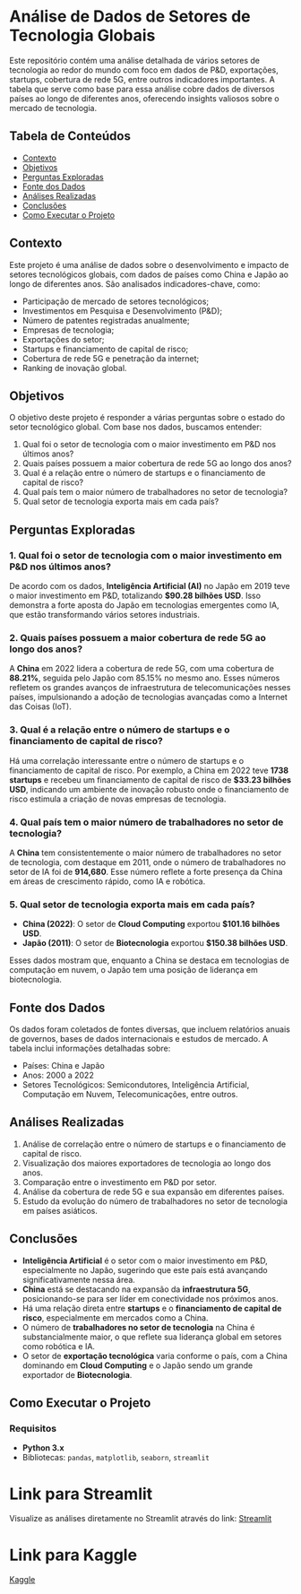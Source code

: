# Análise de Dados de Setores de Tecnologia Globais

Este repositório contém uma análise detalhada de vários setores de tecnologia ao redor do mundo com foco em dados de P&D, exportações, startups, cobertura de rede 5G, entre outros indicadores importantes. A tabela que serve como base para essa análise cobre dados de diversos países ao longo de diferentes anos, oferecendo insights valiosos sobre o mercado de tecnologia.

## Tabela de Conteúdos
- [Contexto](#contexto)
- [Objetivos](#objetivos)
- [Perguntas Exploradas](#perguntas-exploradas)
- [Fonte dos Dados](#fonte-dos-dados)
- [Análises Realizadas](#análises-realizadas)
- [Conclusões](#conclusões)
- [Como Executar o Projeto](#como-executar-o-projeto)


## Contexto

Este projeto é uma análise de dados sobre o desenvolvimento e impacto de setores tecnológicos globais, com dados de países como China e Japão ao longo de diferentes anos. São analisados indicadores-chave, como:

- Participação de mercado de setores tecnológicos;
- Investimentos em Pesquisa e Desenvolvimento (P&D);
- Número de patentes registradas anualmente;
- Empresas de tecnologia;
- Exportações do setor;
- Startups e financiamento de capital de risco;
- Cobertura de rede 5G e penetração da internet;
- Ranking de inovação global.

## Objetivos

O objetivo deste projeto é responder a várias perguntas sobre o estado do setor tecnológico global. Com base nos dados, buscamos entender:

1. Qual foi o setor de tecnologia com o maior investimento em P&D nos últimos anos?
2. Quais países possuem a maior cobertura de rede 5G ao longo dos anos?
3. Qual é a relação entre o número de startups e o financiamento de capital de risco?
4. Qual país tem o maior número de trabalhadores no setor de tecnologia?
5. Qual setor de tecnologia exporta mais em cada país?

## Perguntas Exploradas

### 1. Qual foi o setor de tecnologia com o maior investimento em P&D nos últimos anos?

De acordo com os dados, **Inteligência Artificial (AI)** no Japão em 2019 teve o maior investimento em P&D, totalizando **$90.28 bilhões USD**. Isso demonstra a forte aposta do Japão em tecnologias emergentes como IA, que estão transformando vários setores industriais.

### 2. Quais países possuem a maior cobertura de rede 5G ao longo dos anos?

A **China** em 2022 lidera a cobertura de rede 5G, com uma cobertura de **88.21%**, seguida pelo Japão com 85.15% no mesmo ano. Esses números refletem os grandes avanços de infraestrutura de telecomunicações nesses países, impulsionando a adoção de tecnologias avançadas como a Internet das Coisas (IoT).

### 3. Qual é a relação entre o número de startups e o financiamento de capital de risco?

Há uma correlação interessante entre o número de startups e o financiamento de capital de risco. Por exemplo, a China em 2022 teve **1738 startups** e recebeu um financiamento de capital de risco de **$33.23 bilhões USD**, indicando um ambiente de inovação robusto onde o financiamento de risco estimula a criação de novas empresas de tecnologia.

### 4. Qual país tem o maior número de trabalhadores no setor de tecnologia?

A **China** tem consistentemente o maior número de trabalhadores no setor de tecnologia, com destaque em 2011, onde o número de trabalhadores no setor de IA foi de **914,680**. Esse número reflete a forte presença da China em áreas de crescimento rápido, como IA e robótica.

### 5. Qual setor de tecnologia exporta mais em cada país?

- **China (2022)**: O setor de **Cloud Computing** exportou **$101.16 bilhões USD**.
- **Japão (2011)**: O setor de **Biotecnologia** exportou **$150.38 bilhões USD**.

Esses dados mostram que, enquanto a China se destaca em tecnologias de computação em nuvem, o Japão tem uma posição de liderança em biotecnologia.

## Fonte dos Dados

Os dados foram coletados de fontes diversas, que incluem relatórios anuais de governos, bases de dados internacionais e estudos de mercado. A tabela inclui informações detalhadas sobre:

- Países: China e Japão
- Anos: 2000 a 2022
- Setores Tecnológicos: Semicondutores, Inteligência Artificial, Computação em Nuvem, Telecomunicações, entre outros.

## Análises Realizadas

1. Análise de correlação entre o número de startups e o financiamento de capital de risco.
2. Visualização dos maiores exportadores de tecnologia ao longo dos anos.
3. Comparação entre o investimento em P&D por setor.
4. Análise da cobertura de rede 5G e sua expansão em diferentes países.
5. Estudo da evolução do número de trabalhadores no setor de tecnologia em países asiáticos.

## Conclusões

- **Inteligência Artificial** é o setor com o maior investimento em P&D, especialmente no Japão, sugerindo que este país está avançando significativamente nessa área.
- **China** está se destacando na expansão da **infraestrutura 5G**, posicionando-se para ser líder em conectividade nos próximos anos.
- Há uma relação direta entre **startups** e o **financiamento de capital de risco**, especialmente em mercados como a China.
- O número de **trabalhadores no setor de tecnologia** na China é substancialmente maior, o que reflete sua liderança global em setores como robótica e IA.
- O setor de **exportação tecnológica** varia conforme o país, com a China dominando em **Cloud Computing** e o Japão sendo um grande exportador de **Biotecnologia**.

## Como Executar o Projeto

### Requisitos

- **Python 3.x**
- Bibliotecas: `pandas`, `matplotlib`, `seaborn`, `streamlit`
  
 # Link para Streamlit
Visualize as análises diretamente no Streamlit através do link: [Streamlit](https://an-lise-de-dados-de-setores-de-tecnologia-globais-ym37jpyurf8z.streamlit.app/)
# Link para Kaggle
[Kaggle](https://www.kaggle.com)
